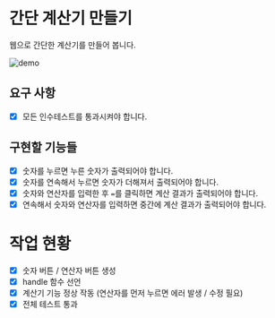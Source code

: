 # 간단 계산기 만들기

웹으로 간단한 계산기를 만들어 봅니다.

![demo](https://user-images.githubusercontent.com/14071105/83361577-0cfccb80-a3c5-11ea-8313-8b9aaf2de4e5.gif)

## 요구 사항

- [x] 모든 인수테스트를 통과시켜야 합니다.

## 구현할 기능들

- [x] 숫자를 누르면 누른 숫자가 출력되어야 합니다.
- [x] 숫자를 연속해서 누르면 숫자가 더해져서 출력되어야 합니다.
- [x] 숫자와 연산자를 입력한 후 `=`를 클릭하면 계산 결과가 출력되어야 합니다.
- [x] 연속해서 숫자와 연산자를 입력하면 중간에 계산 결과가 출력되어야 합니다.

# 작업 현황

- [x] 숫자 버튼 / 연산자 버튼 생성
- [x] handle 함수 선언
- [x] 계산기 기능 정상 작동 (연산자를 먼저 누르면 에러 발생 / 수정 필요)
- [x] 전체 테스트 통과
